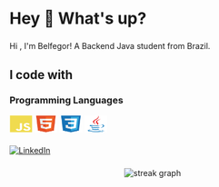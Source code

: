 <h1 align="left">Hey 👋 What's up?</h1>

###
<p>
  Hi , I'm Belfegor! A Backend Java student from Brazil.
</p>

###

<h2 align="left">I code with</h2>

###

  <div style="flex-basis: 48%;">
    <h3>Programming Languages</h3>
    <img align="center" alt="Js" height="30" width="40" src="https://raw.githubusercontent.com/devicons/devicon/master/icons/javascript/javascript-plain.svg">
    <img align="center" alt="HTML" height="30" width="40" src="https://raw.githubusercontent.com/devicons/devicon/master/icons/html5/html5-original.svg">
    <img align="center" alt="CSS" height="30" width="40" src="https://raw.githubusercontent.com/devicons/devicon/master/icons/css3/css3-original.svg">
    <img align="center" alt="Python" height="30" width="40" src="https://raw.githubusercontent.com/devicons/devicon/master/icons/java/java-original.svg">
  
  </div>
  

###


<div align="left">
 
 [![LinkedIn](https://img.shields.io/badge/LinkedIn-0077B5?style=for-the-badge&logo=linkedin&logoColor=white)](https://www.linkedin.com/in/iago-fernandes-246b671a4/)
</div>

###





<div align="center">
  <img src="https://streak-stats.demolab.com?user=belfegorrr&locale=en&mode=daily&theme=dark&hide_border=false&border_radius=5&order=3" height="220" alt="streak graph"  />
</div>

###
